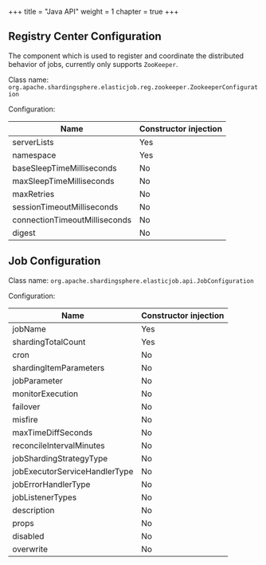 +++
title = "Java API"
weight = 1
chapter = true
+++

## Registry Center Configuration

The component which is used to register and coordinate the distributed behavior of jobs, currently only supports `ZooKeeper`.

Class name: `org.apache.shardingsphere.elasticjob.reg.zookeeper.ZookeeperConfiguration`

Configuration: 

| Name                          | Constructor injection |
| ----------------------------- |:--------------------- |
| serverLists                   | Yes                   |
| namespace                     | Yes                   |
| baseSleepTimeMilliseconds     | No                    |
| maxSleepTimeMilliseconds      | No                    |
| maxRetries                    | No                    |
| sessionTimeoutMilliseconds    | No                    |
| connectionTimeoutMilliseconds | No                    |
| digest                        | No                    |

## Job Configuration

Class name: `org.apache.shardingsphere.elasticjob.api.JobConfiguration`

Configuration: 

| Name                          | Constructor injection |
| ----------------------------- |:--------------------- |
| jobName                       | Yes                   |
| shardingTotalCount            | Yes                   |
| cron                          | No                    |
| shardingItemParameters        | No                    |
| jobParameter                  | No                    |
| monitorExecution              | No                    |
| failover                      | No                    |
| misfire                       | No                    |
| maxTimeDiffSeconds            | No                    |
| reconcileIntervalMinutes      | No                    |
| jobShardingStrategyType       | No                    |
| jobExecutorServiceHandlerType | No                    |
| jobErrorHandlerType           | No                    |
| jobListenerTypes              | No                    |
| description                   | No                    |
| props                         | No                    |
| disabled                      | No                    |
| overwrite                     | No                    |
